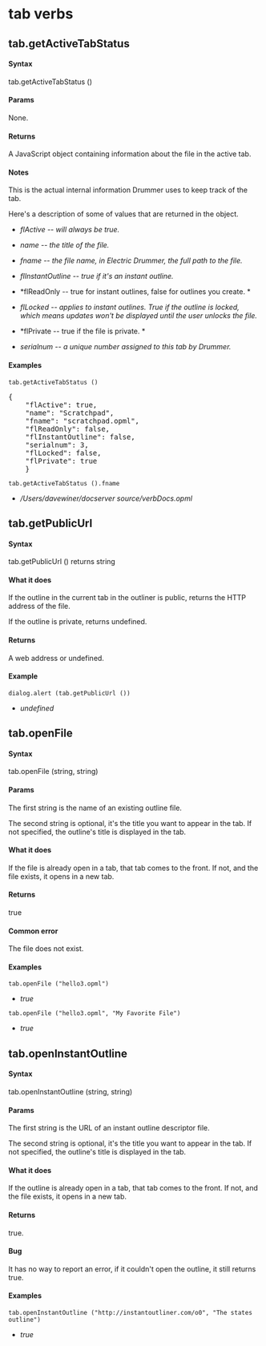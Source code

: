 
# tab verbs
## tab.getActiveTabStatus
#### Syntax
tab.getActiveTabStatus ()

#### Params
None.

#### Returns
A JavaScript object containing information about the file in the active tab. 

#### Notes
This is the actual internal information Drummer uses to keep track of the tab. 

Here's a description of some of values that are returned in the object. 

- *flActive -- will always be true.*

- *name -- the title of the file.*

- *fname -- the file name, in Electric Drummer, the full path to the file.*

- *flInstantOutline -- true if it's an instant outline.*

- *flReadOnly -- true for instant outlines, false for outlines you create. *

- *flLocked -- applies to instant outlines. True if the outline is locked, which means updates won't be displayed until the user unlocks the file.*

- *flPrivate -- true if the file is private. *

- *serialnum -- a unique number assigned to this tab by Drummer.*

#### Examples
`tab.getActiveTabStatus ()`

<pre>{
    "flActive": true,
    "name": "Scratchpad",
    "fname": "scratchpad.opml",
    "flReadOnly": false,
    "flInstantOutline": false,
    "serialnum": 3,
    "flLocked": false,
    "flPrivate": true
    }
</pre>
`tab.getActiveTabStatus ().fname`

- */Users/davewiner/docserver source/verbDocs.opml*

## tab.getPublicUrl
#### Syntax
tab.getPublicUrl () returns string

#### What it does
If the outline in the current tab in the outliner is public, returns the HTTP address of the file. 

If the outline is private, returns undefined.

#### Returns
A web address or undefined.

#### Example
`dialog.alert (tab.getPublicUrl ())`

- *undefined*

## tab.openFile
#### Syntax
tab.openFile (string, string)

#### Params
The first string is the name of an existing outline file.  

The second string is optional, it's the title you want to appear in the tab. If not specified, the outline's title is displayed in the tab.

#### What it does
If the file is already open in a tab, that tab comes to the front. If not, and the file exists, it opens in a new tab. 

#### Returns
true

#### Common error
The file does not exist.

#### Examples
`tab.openFile ("hello3.opml") `

- *true*

`tab.openFile ("hello3.opml", "My Favorite File") `

- *true*

## tab.openInstantOutline
#### Syntax
tab.openInstantOutline (string, string)

#### Params
The first string is the URL of an instant outline descriptor file.  

The second string is optional, it's the title you want to appear in the tab. If not specified, the outline's title is displayed in the tab.

#### What it does
If the outline is already open in a tab, that tab comes to the front. If not, and the file exists, it opens in a new tab. 

#### Returns
true.

#### Bug
It has no way to report an error, if it couldn't open the outline, it still returns true.

#### Examples
`tab.openInstantOutline ("http://instantoutliner.com/o0", "The states outline") `

- *true*

